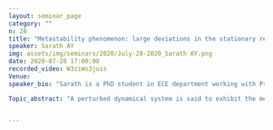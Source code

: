 ```yaml
---
layout: seminar_page
category: ""
n: 28
title: "Metastability phenomenon: large deviations in the stationary regime"
speaker: Sarath AY
img: assets/img/seminars/2020/July-28-2020_Sarath AY.png
date: 2020-07-28 17:00:00 
recorded_video: W3ziWs3juss
Venue: 
speaker_bio: "Sarath is a PhD student in ECE department working with Prof. Rajesh Sundaresan."

Topic_abstract: "A perturbed dynamical system is said to exhibit the metastability phenomenon when it behaves very differently over different time scales. Many networked systems such as load balancing networks, WiFi networks, etc. exhibit such phenomenon when there are multiple stable operating points in the system. One approach to quantify the metastability phenomenon is to study large deviations of this perturbed dynamics in the stationary regime. This talk will provide an overview of various techniques (in the existing literature) to obtain large deviations in the stationary regime from process-level large deviations."


---
```


